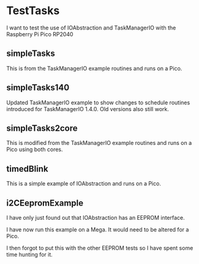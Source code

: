 # TestTasks

I want to test the use of IOAbstraction and TaskManagerIO with the Raspberry Pi Pico RP2040

## simpleTasks

This is from the TaskManagerIO example routines and runs on a Pico.

## simpleTasks140

Updated TaskManagerIO example to show changes to schedule routines introduced for TaskManagerIO 1.4.0. Old versions also still work.

## simpleTasks2core

This is modified from the TaskManagerIO example routines and runs on a Pico using both cores.

## timedBlink

This is a simple example of IOAbstraction and runs on a Pico.

## i2CEepromExample

I have only just found out that IOAbstraction has an EEPROM interface.

I have now run this example on a Mega. It would need to be altered for a Pico.

I then forgot to put this with the other EEPROM tests so I have spent some time hunting for it.


